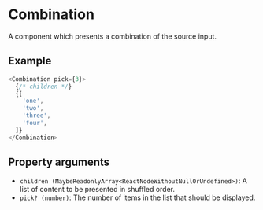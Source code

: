 # Combination

A component which presents a combination of the source input.

## Example

```javascript
<Combination pick={3}>
  {/* children */}
  {[
    'one',
    'two',
    'three',
    'four',
  ]}
</Combination>
```

## Property arguments

* `children (MaybeReadonlyArray<ReactNodeWithoutNullOrUndefined>)`: A list of content to be presented in shuffled order.
* `pick? (number)`: The number of items in the list that should be displayed.
